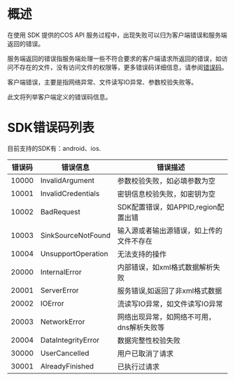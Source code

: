 # 概述

在使用 SDK 提供的COS API 服务过程中，出现失败可以归为客户端错误和服务端返回的错误。

服务端返回的错误指服务端处理一些不符合要求的客户端请求所返回的错误，如访问不存在的文件，没有访问文件的权限等，更多错误码详细信息，请参阅[错误码](https://cloud.tencent.com/document/product/436/7730)。

客户端错误，主要是指网络异常、文件读写IO异常、参数校验失败等。

此文将列举客户端定义的错误码信息。

# SDK错误码列表
目前支持的SDK有：android、ios.

|错误码|错误信息|错误描述|
| ------ |--------- | ---- |
|10000|InvalidArgument|参数校验失败，如必填参数为空|
|10001|InvalidCredentials|密钥信息校验失败，如密钥为空|
|10002|BadRequest|SDK配置错误，如APPID,region配置出错|
|10003|SinkSourceNotFound|输入源或者输出源错误，如上传的文件不存在|
|10004|UnsupportOperation| 无法支持的操作|
|20000|InternalError|内部错误，如xml格式数据解析失败|
|20001|ServerError|服务错误,如返回了非xml格式数据|
|20002|IOError|流读写IO异常，如文件读写IO异常|
|20003|NetworkError|网络出现异常，如网络不可用，dns解析失败等|
|20004|DataIntegrityError|数据完整性校验失败|
|30000|UserCancelled|用户已取消了请求|
|30001|AlreadyFinished|已执行过请求|
